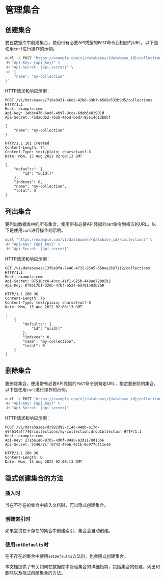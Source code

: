
# 管理集合

## 创建集合

要在数据库中创建集合，使用带有必要API凭据的`POST`命令到相应的URL。以下是使用`curl`进行操作的示例。

```sh
curl -X POST "https://example.com/v1/databases/{database_id}/collections" \
-H "Api-Key: {api_key}" \
-H "Api-Secret: {api_secret}" \
-d '{
    "name": "my-collection"
}'
```

HTTP请求和响应示例：

```http
POST /v1/databases/719e9421-e6e9-42b6-b9b7-b580e532b9d5/collections HTTP/1.1
Host: example.com
Api-Key: 1abbe476-6ad6-4b97-9cca-6deb6ab2901d
Api-Secret: 4bda6d52-762b-4e5d-bed7-85614c13b8bf

{
    "name": "my-collection"
}

HTTP/1.1 201 Created
Content-Length: 74
Content-Type: text/plain; charset=utf-8
Date: Mon, 15 Aug 2022 02:08:13 GMT

{
    "defaults": {
        "id": "uuid()"
    },
    "indexes": 0,
    "name": "my-collection",
    "total": 0
}
```

## 列出集合

要列出数据库中的所有集合，使用带有必要API凭据的`GET`命令到相应的URL。以下是使用`curl`进行操作的示例。

```sh
curl "https://example.com/v1/databases/{database_id}/collections" \
-H "Api-Key: {api_key}" \
-H "Api-Secret: {api_secret}"
```

HTTP请求和响应示例：

```http
GET /v1/databases/13f8a9fa-7e46-4732-9545-658ea2b87112/collections HTTP/1.1
Host: example.com
Api-Secret: 07510cc8-40cc-41f1-825b-449ae72895b2
Api-Key: 8f8617b1-320b-47bf-b534-6d701e03b2b0

HTTP/1.1 200 OK
Content-Length: 76
Content-Type: text/plain; charset=utf-8
Date: Mon, 15 Aug 2022 02:08:13 GMT

[
    {
        "defaults": {
            "id": "uuid()"
        },
        "indexes": 0,
        "name": "my-collection",
        "total": 0
    }
]
```

## 删除集合

要删除集合，使用带有必要API凭据的`POST`命令到特定URL，指定要删除的集合。以下是使用`curl`进行操作的示例。

```sh
curl -X POST "https://example.com/v1/databases/{database_id}/collections/my-collection:dropCollection" \
-H "Api-Key: {api_key}" \
-H "Api-Secret: {api_secret}"
```

HTTP请求和响应示例：

```http
POST /v1/databases/dc992d92-c146-448b-a17d-e94614aff740/collections/my-collection:dropCollection HTTP/1.1
Host: example.com
Api-Key: 271ba1e6-87b5-4d0f-84a0-a3d1178d1356
Api-Secret: 5346a7cf-6743-49eb-921b-6e977cf11e36

HTTP/1.1 200 OK
Content-Length: 0
Date: Mon, 15 Aug 2022 02:08:13 GMT
```

## 隐式创建集合的方法

### 插入时

当在不存在的集合中插入文档时，可以隐式创建集合。

### 创建索引时

如果尝试在不存在的集合中创建索引，集合会自动创建。

### 使用`setDefaults`时

在不存在的集合中使用`setDefaults`方法时，也会隐式创建集合。

本文档提供了有关如何在数据库中管理集合的详细指南，包括集合的创建、列出和删除以及隐式创建集合的方法。
